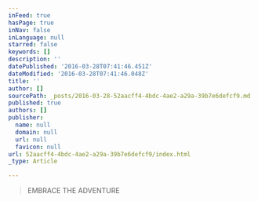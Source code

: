 ```yaml
---
inFeed: true
hasPage: true
inNav: false
inLanguage: null
starred: false
keywords: []
description: ''
datePublished: '2016-03-28T07:41:46.451Z'
dateModified: '2016-03-28T07:41:46.048Z'
title: ''
author: []
sourcePath: _posts/2016-03-28-52aacff4-4bdc-4ae2-a29a-39b7e6defcf9.md
published: true
authors: []
publisher:
  name: null
  domain: null
  url: null
  favicon: null
url: 52aacff4-4bdc-4ae2-a29a-39b7e6defcf9/index.html
_type: Article

---
```

> EMBRACE THE ADVENTURE